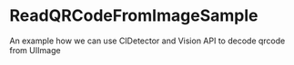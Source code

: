 # ReadQRCodeFromImageSample
An example how we can use CIDetector and Vision API to decode qrcode from UIImage
